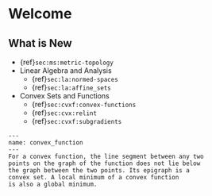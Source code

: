# Welcome


## What is New

* {ref}`sec:ms:metric-topology`
* Linear Algebra and Analysis
  * {ref}`sec:la:normed-spaces`
  * {ref}`sec:la:affine_sets`
* Convex Sets and Functions
  * {ref}`sec:cvxf:convex-functions`
  * {ref}`sec:cvx:relint`
  * {ref}`sec:cvxf:subgradients`



```{figure} images/convex_function.png
---
name: convex_function
---
For a convex function, the line segment between any two
points on the graph of the function does not lie below
the graph between the two points. Its epigraph is a 
convex set. A local minimum of a convex function 
is also a global minimum.
``` 

